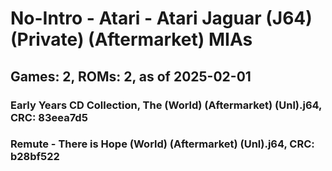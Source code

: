 # No-Intro - Atari - Atari Jaguar (J64) (Private) (Aftermarket) MIAs
## Games: 2, ROMs: 2, as of 2025-02-01
### Early Years CD Collection, The (World) (Aftermarket) (Unl).j64, CRC: 83eea7d5
### Remute - There is Hope (World) (Aftermarket) (Unl).j64, CRC: b28bf522
